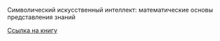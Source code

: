 Символический искусственный интеллект: математические основы представления знаний

[Cсылка на книгу](https://books.google.by/books?hl=ru&lr=&id=Ri0kEAAAQBAJ&oi=fnd&pg=PA3&dq=Смысловое+представление+логических+формул+и+высказываний+в+прикладных+логиках&ots=oPDGEDkB-8&sig=orJfNTJYR667_jAs4xmHwxhcx_I&redir_esc=y#v=onepage&q&f=false)
